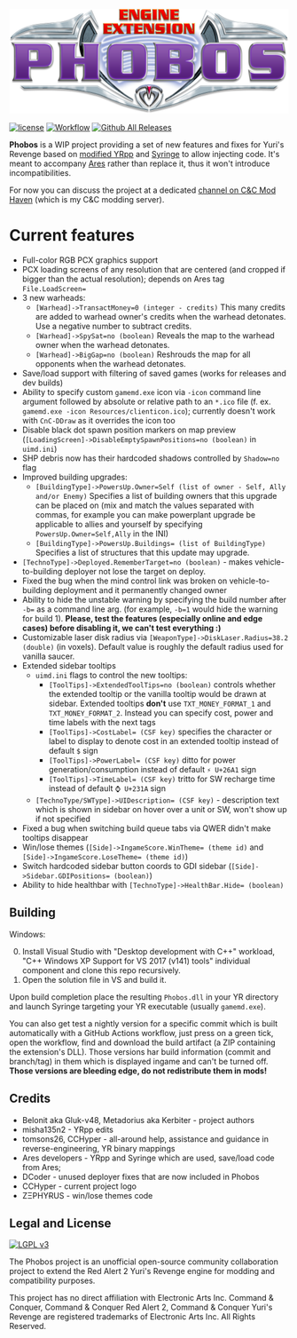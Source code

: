 ![Phobos logo](logo.png)

[![license](https://img.shields.io/github/license/Phobos-developers/Phobos.svg)](https://www.gnu.org/licenses/lgpl-3.0.en.html)
[![Workflow](https://img.shields.io/github/workflow/status/Phobos-developers/Phobos/Nightly%20Build.svg)](https://github.com/Phobos-developers/Phobos/actions)
[![Github All Releases](https://img.shields.io/github/downloads/Phobos-developers/Phobos/total.svg)](https://github.com/Phobos-developers/Phobos/releases)

**Phobos** is a WIP project providing a set of new features and fixes for Yuri's Revenge based on [modified YRpp](https://github.com/Metadorius/YRpp) and [Syringe](https://github.com/Ares-Developers/Syringe) to allow injecting code. It's meant to accompany [Ares](https://github.com/Ares-Developers/Ares) rather than replace it, thus it won't introduce incompatibilities.

For now you can discuss the project at a dedicated [channel on C&C Mod Haven](https://discord.gg/sZeMzz6qVg) (which is my C&C modding server).

**Current features**
============

- Full-color RGB PCX graphics support
- PCX loading screens of any resolution that are centered (and cropped if bigger than the actual resolution); depends on Ares tag `File.LoadScreen=`
- 3 new warheads:
  - `[Warhead]->TransactMoney=0 (integer - credits)`
    This many credits are added to warhead owner's credits when the warhead detonates. Use a negative number to subtract credits.
  - `[Warhead]->SpySat=no (boolean)`
    Reveals the map to the warhead owner when the warhead detonates.
  - `[Warhead]->BigGap=no (boolean)`
    Reshrouds the map for all opponents when the warhead detonates.
- Save/load support with filtering of saved games (works for releases and dev builds)
- Ability to specify custom `gamemd.exe` icon via `-icon` command line argument followed by absolute or relative path to an `*.ico` file (f. ex. `gamemd.exe -icon Resources/clienticon.ico`); currently doesn't work with `CnC-DDraw` as it overrides the icon too
- Disable black dot spawn position markers on map preview (`[LoadingScreen]->DisableEmptySpawnPositions=no (boolean)` in `uimd.ini`)
- SHP debris now has their hardcoded shadows controlled by `Shadow=no` flag
- Improved building upgrades:
  - `[BuildingType]->PowersUp.Owner=Self (list of owner - Self, Ally and/or Enemy)`
    Specifies a list of building owners that this upgrade can be placed on (mix and match the values separated with commas, for example you can make powerplant upgrade be applicable to allies and yourself by specifying `PowersUp.Owner=Self,Ally` in the INI)
  - `[BuildingType]->PowersUp.Buildings= (list of BuildingType)`
    Specifies a list of structures that this update may upgrade.
- `[TechnoType]->Deployed.RememberTarget=no (boolean)` - makes vehicle-to-building deployer not lose the target on deploy.
- Fixed the bug when the mind control link was broken on vehicle-to-building deployment and it permanently changed owner
- Ability to hide the unstable warning by specifying the build number after `-b=` as a command line arg. (for example, `-b=1` would hide the warning for build 1). **Please, test the features (especially online and edge cases) before disabling it, we can't test everything :)**
- Customizable laser disk radius via `[WeaponType]->DiskLaser.Radius=38.2 (double)` (in voxels). Default value is roughly the default radius used for vanilla saucer.
- Extended sidebar tooltips
  - `uimd.ini` flags to control the new tooltips:
    - `[ToolTips]->ExtendedToolTips=no (boolean)` controls whether the extended tooltip or the vanilla tooltip would be drawn at sidebar. Extended tooltips **don't** use `TXT_MONEY_FORMAT_1` and `TXT_MONEY_FORMAT_2`. Instead you can specify cost, power and time labels with the next tags
    - `[ToolTips]->CostLabel= (CSF key)` specifies the character or label to display to denote cost in an extended tooltip instead of default `$` sign
    - `[ToolTips]->PowerLabel= (CSF key)` ditto for power generation/consumption instead of default `⚡ U+26A1` sign
    - `[ToolTips]->TimeLabel= (CSF key)` tritto for SW recharge time instead of default `⌚ U+231A` sign
  - `[TechnoType/SWType]->UIDescription= (CSF key)` - description text which is shown in sidebar on hover over a unit or SW, won't show up if not specified
- Fixed a bug when switching build queue tabs via QWER didn't make tooltips disappear
- Win/lose themes (`[Side]->IngameScore.WinTheme= (theme id)` and `[Side]->IngameScore.LoseTheme= (theme id)`)
- Switch hardcoded sidebar button coords to GDI sidebar (`[Side]->Sidebar.GDIPositions= (boolean)`)
- Ability to hide healthbar with `[TechnoType]->HealthBar.Hide= (boolean)`



Building
--------

Windows:

0. Install Visual Studio with "Desktop development with C++" workload, "C++ Windows XP Support for VS 2017 (v141) tools" individual component and clone this repo recursively.
1. Open the solution file in VS and build it.

Upon build completion place the resulting `Phobos.dll` in your YR directory and launch Syringe targeting your YR executable (usually `gamemd.exe`).

You can also get test a nightly version for a specific commit which is built automatically with a GitHub Actions workflow, just press on a green tick, open the workflow, find and download the build artifact (a ZIP containing the extension's DLL). Those versions har build information (commit and branch/tag) in them which is displayed ingame and can't be turned off. **Those versions are bleeding edge, do not redistribute them in mods!**

Credits
-------

- Belonit aka Gluk-v48, Metadorius aka Kerbiter - project authors
- misha135n2 - YRpp edits
- tomsons26, CCHyper - all-around help, assistance and guidance in reverse-engineering, YR binary mappings
- Ares developers - YRpp and Syringe which are used, save/load code from Ares; 
- DCoder - unused deployer fixes that are now included in Phobos
- CCHyper - current project logo
- ZΞPHYɌUS - win/lose themes code


Legal and License
-----
[![LGPL v3](https://www.gnu.org/graphics/lgplv3-147x51.png)](https://opensource.org/licenses/LGPL-3.0)

The Phobos project is an unofficial open-source community collaboration project to extend the Red Alert 2 Yuri's Revenge engine for modding and compatibility purposes.

This project has no direct affiliation with Electronic Arts Inc. Command & Conquer, Command & Conquer Red Alert 2, Command & Conquer Yuri's Revenge are registered trademarks of Electronic Arts Inc. All Rights Reserved.

